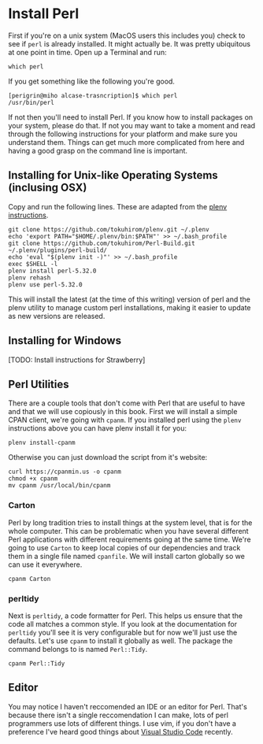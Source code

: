 # Install Perl

First if you're on a unix system (MacOS users this includes you) check to see
if `perl` is already installed. It might actually be. It was pretty ubiquitous
at one point in time. Open up a Terminal and run:

```
which perl
````

If you get something like the following you're good.

```
[perigrin@miho alcase-trasncription]$ which perl
/usr/bin/perl
```

If not then you'll need to install Perl. If you know how to install packages on
your system, please do that. If not you may want to take a moment and read
through the following instructions for your platform and make sure you
understand them. Things can get much more complicated from here and having a
good grasp on the command line is important.


## Installing for Unix-like Operating Systems (inclusing OSX)

Copy and run the following lines. These are adapted from the [plenv instructions](https://github.com/tokuhirom/plenv).
```
git clone https://github.com/tokuhirom/plenv.git ~/.plenv
echo 'export PATH="$HOME/.plenv/bin:$PATH"' >> ~/.bash_profile
git clone https://github.com/tokuhirom/Perl-Build.git ~/.plenv/plugins/perl-build/
echo 'eval "$(plenv init -)"' >> ~/.bash_profile
exec $SHELL -l
plenv install perl-5.32.0
plenv rehash
plenv use perl-5.32.0
```

This will install the latest (at the time of this writing) version of perl and
the plenv utility to manage custom perl installations, making it easier to
update as new versions are released.

## Installing for Windows

[TODO: Install instructions for Strawberry]

## Perl Utilities

There are a couple tools that don't come with Perl that are useful to have and
that we will use copiously in this book. First we will install a simple CPAN
client, we're going with `cpanm`. If you installed perl using the `plenv`
instructions above you can have plenv install it for you:

````
plenv install-cpanm
````

Otherwise you can just download the script from it's website:

```
curl https://cpanmin.us -o cpanm
chmod +x cpanm
mv cpanm /usr/local/bin/cpanm
```

### Carton

Perl by long tradition tries to install things at the system level, that is for
the whole computer. This can be problematic when you have several different
Perl applications with different requirements going at the same time. We're
going to use `Carton` to keep local copies of our dependencies and track them
in a single file named `cpanfile`. We will install carton globally so we can
use it everywhere.

```
cpanm Carton
```

### perltidy

Next is `perltidy`, a code formatter for Perl. This helps us ensure that the
code all matches a common style. If you look at the documentation for
`perltidy` you'll see it is very configurable but for now we'll just use the
defaults. Let's use `cpanm` to install it globally as well. The package the
command belongs to is named `Perl::Tidy`.

```
cpanm Perl::Tidy
```

## Editor

You may notice I haven't reccomended an IDE or an editor for Perl. That's
because there isn't a single reccomendation I can make, lots of perl
programmers use lots of different things. I use vim, if you don't have a
preference I've heard good things about
[Visual Studio Code](https://code.visualstudio.com/) recently.
